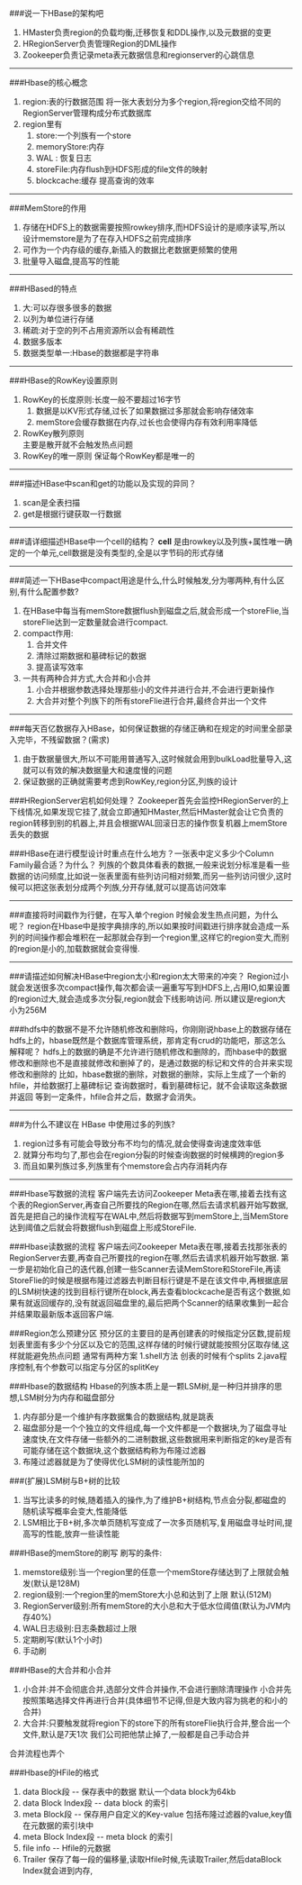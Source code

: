 ###说一下HBase的架构吧
1. HMaster负责region的负载均衡,迁移恢复和DDL操作,以及元数据的变更
2. HRegionServer负责管理Region的DML操作
3. Zookeeper负责记录meta表元数据信息和regionserver的心跳信息
---

###Hbase的核心概念
1. region:表的行数据范围 将一张大表划分为多个region,将region交给不同的RegionServer管理构成分布式数据库
2. region里有
   1. store:一个列族有一个store
   2. memoryStore:内存
   3. WAL : 恢复日志
   4. storeFile:内存flush到HDFS形成的file文件的映射
   5. blockcache:缓存 提高查询的效率

---

###MemStore的作用
1. 存储在HDFS上的数据需要按照rowkey排序,而HDFS设计的是顺序读写,所以设计memstore是为了在存入HDFS之前完成排序
2. 可作为一个内存级的缓存,新插入的数据比老数据更频繁的使用
3. 批量导入磁盘,提高写的性能

---

###HBased的特点
1. 大:可以存很多很多的数据
2. 以列为单位进行存储
3. 稀疏:对于空的列不占用资源所以会有稀疏性
4. 数据多版本
5. 数据类型单一:Hbase的数据都是字符串

---
###HBase的RowKey设置原则
1. RowKey的长度原则:长度一般不要超过16字节
   1. 数据是以KV形式存储,过长了如果数据过多那就会影响存储效率
   2. memStore会缓存数据在内存,过长也会使得内存有效利用率降低
2. RowKey散列原则   
   主要是散开就不会触发热点问题
3. RowKey的唯一原则
   保证每个RowKey都是唯一的 


---      
###描述HBase中scan和get的功能以及实现的异同？
1. scan是全表扫描
2. get是根据行键获取一行数据
   
---

###请详细描述HBase中一个cell的结构？
**cell** 是由rowkey以及列族+属性唯一确定的一个单元,cell数据是没有类型的,全是以字节码的形式存储

---

###简述一下HBase中compact用途是什么,什么时候触发,分为哪两种,有什么区别,有什么配置参数?

1. 在HBase中每当有memStore数据flush到磁盘之后,就会形成一个storeFlie,当storeFlie达到一定数量就会进行compact.
2. compact作用:
   1. 合并文件
   2. 清除过期数据和墓碑标记的数据
   3. 提高读写效率
3. 一共有两种合并方式,大合并和小合并
   1. 小合并根据参数选择处理那些小的文件并进行合并,不会进行更新操作
   2. 大合并对整个列族下的所有storeFlie进行合并,最终合并出一个文件


---

###每天百亿数据存入HBase，如何保证数据的存储正确和在规定的时间里全部录入完毕，不残留数据？(需求)
1. 由于数据量很大,所以不可能用普通写入,这时候就会用到bulkLoad批量导入,这就可以有效的解决数据量大和速度慢的问题
2. 保证数据的正确就需要考虑到RowKey,region分区,列族的设计

###HRegionServer宕机如何处理？
Zookeeper首先会监控HRegionServer的上下线情况,如果发现它挂了,就会立即通知HMaster,然后HMaster就会让它负责的region转移到别的机器上,并且会根据WAL回滚日志的操作恢复机器上memStore丢失的数据



###HBase在进行模型设计时重点在什么地方？一张表中定义多少个Column Family最合适？为什么？
列族的个数具体看表的数据,一般来说划分标准是看一些数据的访问频度,比如说一张表里面有些列访问相对频繁,而另一些列访问很少,这时候可以把这张表划分成两个列族,分开存储,就可以提高访问效率

---

###直接将时间戳作为行健，在写入单个region 时候会发生热点问题，为什么呢？
region在Hbase中是按字典排序的,所以如果按时间戳进行排序就会造成一系列的时间操作都会堆积在一起那就会存到一个region里,这样它的region变大,而别的region是小的,加载数据就会变得慢.

---

###请描述如何解决HBase中region太小和region太大带来的冲突？
Region过小就会发送很多次compact操作,每次都会读一遍重写写到HDFS上,占用IO,如果设置的region过大,就会造成多次分裂,region就会下线影响访问.
所以建议是region大小为256M

###hdfs中的数据不是不允许随机修改和删除吗，你刚刚说hbase上的数据存储在hdfs上的，hbase既然是个数据库管理系统，那肯定有crud的功能吧，那这怎么解释呢？
hdfs上的数据的确是不允许进行随机修改和删除的，而hbase中的数据修改和删除也不是直接就修改和删掉了的，是通过数据的标记和文件的合并来实现修改和删除的
比如，hbase数据的删除，对数据的删除，实际上生成了一个新的hfile，并给数据打上墓碑标记
查询数据时，看到墓碑标记，就不会读取这条数据并返回
等到一定条件，hfile合并之后，数据才会消失。

---

###为什么不建议在 HBase 中使用过多的列族?
1. region过多有可能会导致分布不均匀的情况,就会使得查询速度效率低
2. 就算分布均匀了,那也会在region分裂的时候查询数据的时候横跨的region多
3. 而且如果列族过多,列族里有个memstore会占内存消耗内存

---
###Hbase写数据的流程
客户端先去访问Zookeeper Meta表在哪,接着去找有这个表的RegionServer,再查自己所要找的Region在哪,然后去请求机器开始写数据,首先是把自己的操作流程写在WAL中,然后将数据写到memStore上,当MemStore达到阈值之后就会将数据flush到磁盘上形成StoreFile.

###Hbase读数据的流程
客户端去问Zookeeper Meta表在哪,接着去找那张表的RegionServer去要,再查自己所要找的region在哪,然后去请求机器开始写数据.
第一步是初始化自己的迭代器,创建一些Scanner去读MemStore和StoreFile,再读StoreFlie的时候是根据布隆过滤器去判断目标行键是不是在该文件中,再根据底层的LSM树快速的找到目标行键所在block,再去查看blockcache是否有这个数据,如果有就返回缓存的,没有就返回磁盘里的,最后把两个Scanner的结果收集到一起合并结果取最新版本返回客户端.

###Region怎么预建分区
预分区的主要目的是再创建表的时候指定分区数,提前规划表里面有多少个分区以及它的范围,这样存储的时候行键就能按照分区取存储,这样就能避免热点问题
通常有两种方案
1.shell方法 创表的时候有个splits
2.java程序控制,有个参数可以指定与分区的splitKey



###Hbase的数据结构
Hbase的列族本质上是一颗LSM树,是一种归并排序的思想,LSM树分为内存和磁盘部分
1. 内存部分是一个维护有序数据集合的数据结构,就是跳表
2. 磁盘部分是一个个独立的文件组成,每一个文件都是一个数据块,为了磁盘寻址速度快,在文件存储一些额外的二进制数据,这些数据用来判断指定的key是否有可能存储在这个数据块,这个数据结构称为布隆过滤器
3. 布隆过滤器就是为了使得优化LSM树的读性能所加的

###(扩展)LSM树与B+树的比较
1. 当写比读多的时候,随着插入的操作,为了维护B+树结构,节点会分裂,都磁盘的随机读写概率会变大,性能降低
2. LSM相比于B+树,多次单页随机写变成了一次多页随机写,复用磁盘寻址时间,提高写的性能,放弃一些读性能


###HBase的memStore的刷写
刷写的条件:
1. memstore级别:当一个region里的任意一个memStore存储达到了上限就会触发(默认是128M)
2. region级别:一个region里的memStore大小总和达到了上限 默认(512M)
3. RegionServer级别:所有memStore的大小总和大于低水位阈值(默认为JVM内存40%)
4. WAL日志级别:日志条数超过上限
5. 定期刷写(默认1个小时)
6. 手动刷

###HBase的大合并和小合并
1. 小合并:并不会彻底合并,选部分文件合并操作,不会进行删除清理操作
小合并先按照策略选择文件再进行合并(具体细节不记得,但是大致内容为挑老的和小的合并)
2. 大合并:只要触发就将region下的store下的所有storeFlie执行合并,整合出一个文件,默认是7天1次
我们公司把他禁止掉了,一般都是自己手动合并

合并流程也弄个


###Hbase的HFile的格式
1. data Block段 -- 保存表中的数据 默认一个data block为64kb
2. data Block Index段 -- data block 的索引
3. meta Block段 -- 保存用户自定义的Key-value 包括布隆过滤器的value,key值在元数据的索引块中
4. meta Block Index段 -- meta block 的索引
5. file info -- Hfile的元数据 
6. Trailer 保存了每一段的偏移量,读取Hfile时候,先读取Trailer,然后dataBlock Index就会进到内存,